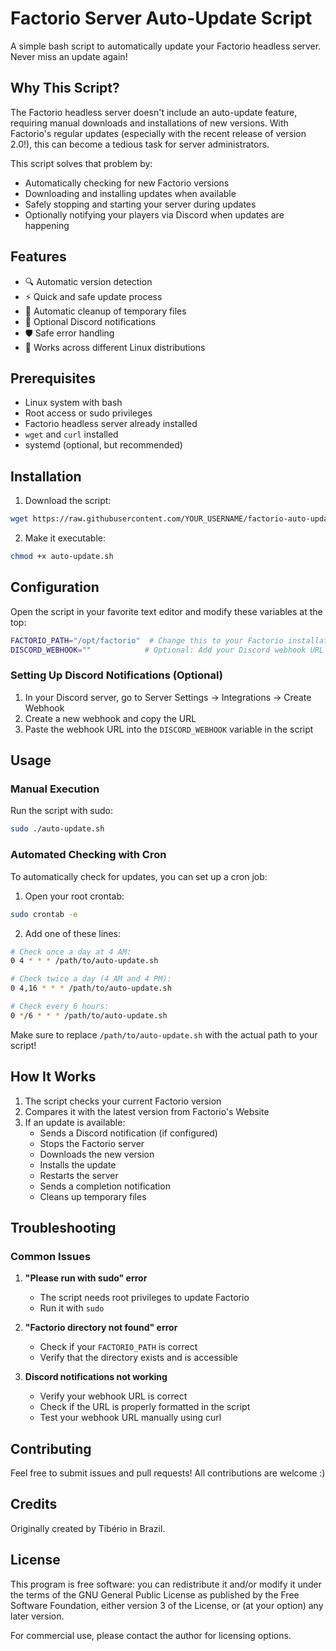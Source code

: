 # Factorio Server Auto-Update Script

A simple bash script to automatically update your Factorio headless server. Never miss an update again!

## Why This Script?

The Factorio headless server doesn't include an auto-update feature, requiring manual downloads and installations of new versions. With Factorio's regular updates (especially with the recent release of version 2.0!), this can become a tedious task for server administrators.

This script solves that problem by:
- Automatically checking for new Factorio versions
- Downloading and installing updates when available
- Safely stopping and starting your server during updates
- Optionally notifying your players via Discord when updates are happening

## Features

- 🔍 Automatic version detection
- ⚡ Quick and safe update process
- 🧹 Automatic cleanup of temporary files
- 🔔 Optional Discord notifications
- 🛡️ Safe error handling
- 💪 Works across different Linux distributions

## Prerequisites

- Linux system with bash
- Root access or sudo privileges
- Factorio headless server already installed
- `wget` and `curl` installed
- systemd (optional, but recommended)

## Installation

1. Download the script:
```bash
wget https://raw.githubusercontent.com/YOUR_USERNAME/factorio-auto-update/main/auto-update.sh
```

2. Make it executable:
```bash
chmod +x auto-update.sh
```

## Configuration

Open the script in your favorite text editor and modify these variables at the top:

```bash
FACTORIO_PATH="/opt/factorio"  # Change this to your Factorio installation path
DISCORD_WEBHOOK=""            # Optional: Add your Discord webhook URL
```

### Setting Up Discord Notifications (Optional)

1. In your Discord server, go to Server Settings → Integrations → Create Webhook
2. Create a new webhook and copy the URL
3. Paste the webhook URL into the `DISCORD_WEBHOOK` variable in the script

## Usage

### Manual Execution

Run the script with sudo:
```bash
sudo ./auto-update.sh
```

### Automated Checking with Cron

To automatically check for updates, you can set up a cron job:

1. Open your root crontab:
```bash
sudo crontab -e
```

2. Add one of these lines:
```bash
# Check once a day at 4 AM:
0 4 * * * /path/to/auto-update.sh

# Check twice a day (4 AM and 4 PM):
0 4,16 * * * /path/to/auto-update.sh

# Check every 6 hours:
0 */6 * * * /path/to/auto-update.sh
```

Make sure to replace `/path/to/auto-update.sh` with the actual path to your script!

## How It Works

1. The script checks your current Factorio version
2. Compares it with the latest version from Factorio's Website
3. If an update is available:
   - Sends a Discord notification (if configured)
   - Stops the Factorio server
   - Downloads the new version
   - Installs the update
   - Restarts the server
   - Sends a completion notification
   - Cleans up temporary files

## Troubleshooting

### Common Issues

1. **"Please run with sudo" error**
   - The script needs root privileges to update Factorio
   - Run it with `sudo`

2. **"Factorio directory not found" error**
   - Check if your `FACTORIO_PATH` is correct
   - Verify that the directory exists and is accessible

3. **Discord notifications not working**
   - Verify your webhook URL is correct
   - Check if the URL is properly formatted in the script
   - Test your webhook URL manually using curl

## Contributing

Feel free to submit issues and pull requests! All contributions are welcome :)

## Credits

Originally created by Tibério in Brazil.

## License

This program is free software: you can redistribute it and/or modify
it under the terms of the GNU General Public License as published by
the Free Software Foundation, either version 3 of the License, or
(at your option) any later version.

For commercial use, please contact the author for licensing options.
